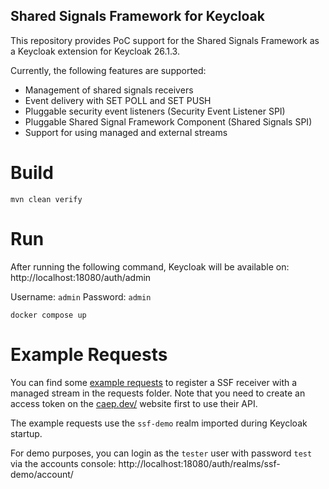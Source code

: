 Shared Signals Framework for Keycloak
---

This repository provides PoC support for the Shared Signals Framework as a Keycloak extension
for Keycloak 26.1.3.

Currently, the following features are supported:
- Management of shared signals receivers
- Event delivery with SET POLL and SET PUSH
- Pluggable security event listeners (Security Event Listener SPI)
- Pluggable Shared Signal Framework Component (Shared Signals SPI)
- Support for using managed and external streams

# Build

```
mvn clean verify
```

# Run

After running the following command, Keycloak will be available on:
http://localhost:18080/auth/admin

Username: `admin`
Password: `admin`

```
docker compose up
```

# Example Requests

You can find some [example requests](./requests) to register a SSF receiver with a managed stream in the requests folder.
Note that you need to create an access token on the [caep.dev/](https://caep.dev/) website first to use their API.

The example requests use the `ssf-demo` realm imported during Keycloak startup.

For demo purposes, you can login as the `tester` user with password `test`
via the accounts console: http://localhost:18080/auth/realms/ssf-demo/account/